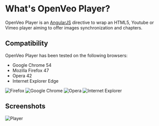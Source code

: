 # What's OpenVeo Player?

OpenVeo Player is an [AngularJS](https://angularjs.org/) directive to wrap an HTML5, Youtube or Vimeo player aiming to offer images synchronization and chapters.

## Compatibility

OpenVeo Player has been tested on the following browsers:

- Google Chrome 54
- Mozilla Firefox 47
- Opera 42
- Internet Explorer Edge

![Firefox](images/browsers/firefox.gif)
![Google Chrome](images/browsers/chrome.gif)
![Opera](images/browsers/opera.gif)
![Internet Explorer](images/browsers/ie.gif)

## Screenshots

![Player](images/screenshots/player.gif)
